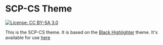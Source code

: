 # SCP-CS Theme
[![License: CC BY-SA 3.0](https://img.shields.io/badge/License-CC%20BY--SA%203.0-lightgrey.svg)](https://creativecommons.org/licenses/by-sa/3.0/)

This is the SCP-CS theme. It is based on the [Black Highlighter](http://scp-wiki.wikidot.com/theme:black-highlighter-theme) theme. It's available for use [here](http://scp-cs.wikidot.com/component:scp-cs)